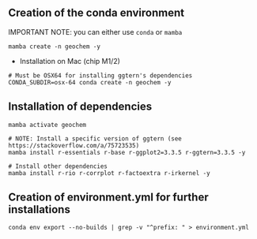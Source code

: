## Creation of the conda environment

IMPORTANT NOTE: you can either use `conda` or `mamba`

```{bash}
mamba create -n geochem -y
```

* Installation on Mac (chip M1/2)

```{bash}
# Must be OSX64 for installing ggtern's dependencies
CONDA_SUBDIR=osx-64 conda create -n geochem -y
```


## Installation of dependencies

```{bash}
mamba activate geochem

# NOTE: Install a specific version of ggtern (see https://stackoverflow.com/a/75723535)
mamba install r-essentials r-base r-ggplot2=3.3.5 r-ggtern=3.3.5 -y

# Install other dependencies
mamba install r-rio r-corrplot r-factoextra r-irkernel -y
```


## Creation of environment.yml for further installations
```{bash}
conda env export --no-builds | grep -v "^prefix: " > environment.yml
```
